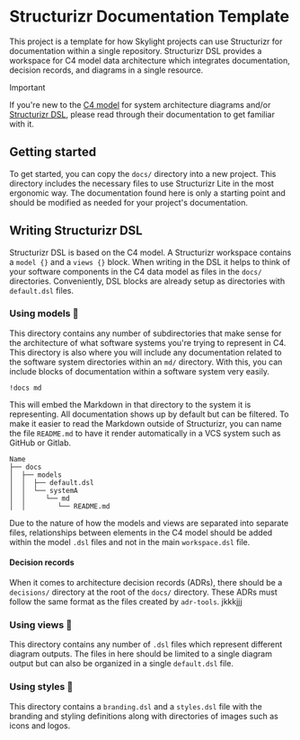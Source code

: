 # Structurizr Documentation Template

This project is a template for how Skylight projects can use Structurizr for
documentation within a single repository. Structurizr DSL provides a workspace
for C4 model data architecture which integrates documentation, decision records,
and diagrams in a single resource.

> [!IMPORTANT]
> If you're new to the [C4 model][docs-c4-model] for system architecture
> diagrams and/or [Structurizr DSL][docs-structurizr], please read through their
> documentation to get familiar with it.

[docs-c4-model]: https://c4model.com/#Abstractions "The homepage for the C4 model"
[docs-structurizr]: https://docs.structurizr.com/ "The homepage for Structurizr"

## Getting started

To get started, you can copy the `docs/` directory into a new project. This
directory includes the necessary files to use Structurizr Lite in the most
ergonomic way. The documentation found here is only a starting point and should
be modified as needed for your project's documentation.

## Writing Structurizr DSL

Structurizr DSL is based on the C4 model. A Structurizr workspace contains a
`model {}` and a `views {}` block. When writing in the DSL it helps to think of
your software components in the C4 data model as files in the `docs/`
directories. Conveniently, DSL blocks are already setup as directories with
`default.dsl` files.

### Using models 📁

This directory contains any number of subdirectories that make sense for the
architecture of what software systems you're trying to represent in C4. This
directory is also where you will include any documentation related to the
software system directories within an `md/` directory. With this, you can
include blocks of documentation within a software system very easily.

```dsl
!docs md
```

This will embed the Markdown in that directory to the system it is representing.
All documentation shows up by default but can be filtered. To make it easier to
read the Markdown outside of Structurizr, you can name the file `README.md` to
have it render automatically in a VCS system such as GitHub or Gitlab.

```
Name
├── docs
│  ├── models
│  │  ├── default.dsl
│  │  └── systemA
│  │     └── md
│  │        └── README.md
```

Due to the nature of how the models and views are separated into separate files,
relationships between elements in the C4 model should be added within the model
`.dsl` files and not in the main `workspace.dsl` file.

#### Decision records

When it comes to architecture decision records (ADRs), there should be a
`decisions/` directory at the root of the `docs/` directory. These ADRs must
follow the same format as the files created by `adr-tools`. jkkkjjj

### Using views 📁

This directory contains any number of `.dsl` files which represent different
diagram outputs. The files in here should be limited to a single diagram output
but can also be organized in a single `default.dsl` file.

### Using styles 📁

This directory contains a `branding.dsl` and a `styles.dsl` file with the
branding and styling definitions along with directories of images such as icons
and logos.
